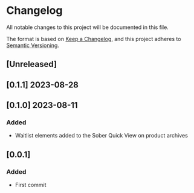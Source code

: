 # Changelog
All notable changes to this project will be documented in this file.

The format is based on [Keep a Changelog](https://keepachangelog.com/en/1.0.0/),
and this project adheres to [Semantic Versioning](https://semver.org/spec/v2.0.0.html).

## [Unreleased]

## [0.1.1] 2023-08-28 

## [0.1.0] 2023-08-11 
### Added
- Waitlist elements added to the Sober Quick View on product archives

## [0.0.1]
### Added
- First commit